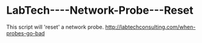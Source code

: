 # LabTech----Network-Probe---Reset
This script will 'reset' a network probe.
http://labtechconsulting.com/when-probes-go-bad

